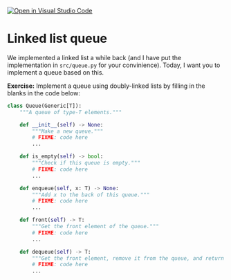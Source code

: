 [![Open in Visual Studio Code](https://classroom.github.com/assets/open-in-vscode-c66648af7eb3fe8bc4f294546bfd86ef473780cde1dea487d3c4ff354943c9ae.svg)](https://classroom.github.com/online_ide?assignment_repo_id=9474856&assignment_repo_type=AssignmentRepo)
# Linked list queue


We implemented a linked list a while back (and I have put the implementation in `src/queue.py` for your convinience). Today, I want you to implement a queue based on this.

**Exercise:** Implement a queue using doubly-linked lists by filling in the blanks in the code below:

```python
class Queue(Generic[T]):
    """A queue of type-T elements."""

    def __init__(self) -> None:
        """Make a new queue."""
        # FIXME: code here
        ...

    def is_empty(self) -> bool:
        """Check if this queue is empty."""
        # FIXME: code here
        ...

    def enqueue(self, x: T) -> None:
        """Add x to the back of this queue."""
        # FIXME: code here
        ...

    def front(self) -> T:
        """Get the front element of the queue."""
        # FIXME: code here
        ...

    def dequeue(self) -> T:
        """Get the front element, remove it from the queue, and return it."""
        # FIXME: code here
        ...
```

